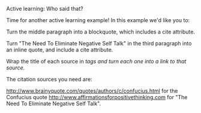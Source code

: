 Active learning: Who said that?

Time for another active learning example! In this example we'd like you to:

Turn the middle paragraph into a blockquote, which includes a cite attribute.

Turn "The Need To Eliminate Negative Self Talk" in the third paragraph into an inline quote, and include a cite attribute.

Wrap the title of each source in <cite> tags and turn each one into a link to that source.

The citation sources you need are:

http://www.brainyquote.com/quotes/authors/c/confucius.html for the Confucius quote
http://www.affirmationsforpositivethinking.com for "The Need To Eliminate Negative Self Talk".
